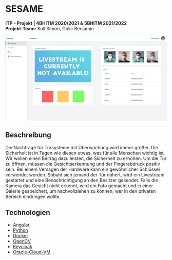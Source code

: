 <!-- Project Logo -->
# SESAME
**ITP - Projekt | 4BHITM 2020/2021 & 5BHITM 2021/2022**<br>
**Projekt-Team:** Koll Simon, Golic Benjamin
<br>

<img src="docs/sesame_dashboard.png">
<br>
<!-- Table of Contents -->

<!-- Description -->
## Beschreibung
Die Nachfrage für Türsysteme mit Überwachung wird immer größer. Die Sicherheit ist in Tagen wie diesen etwas, was für alle Menschen wichtig ist. Wir wollen einen Beitrag dazu leisten, die Sicherheit zu erhöhen. Um die Tür zu öffnen, müssen die Gesichtserkennung und der Fingerabdruck positiv sein. Bei einem Versagen der Hardware kann ein gewöhnlicher Schlüssel verwendet werden. Sobald sich jemand der Tür nähert, wird ein Livestream gestartet und eine Benachrichtigung an den Besitzer gesendet. Falls die Kamera das Gesicht nicht erkennt, wird ein Foto gemacht und in einer Galerie gespeichert, um nachvollziehen zu können, wer in den privaten Bereich eindringen wollte. 


## Technologien
* [Angular](https://angular.io)
* [Python](https://www.python.org)
* [Docker](https://www.docker.com)
* [OpenCV](https://opencv.org)
* [Keycloak](https://www.keycloak.org)
* [Oracle-Cloud-VM](https://www.oracle.com/cloud/compute/virtual-machines/)
